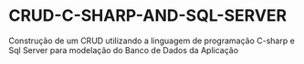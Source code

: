 # CRUD-C-SHARP-AND-SQL-SERVER
 Construção de um CRUD utilizando a linguagem de programação C-sharp e Sql Server para modelação do Banco de Dados da Aplicação
